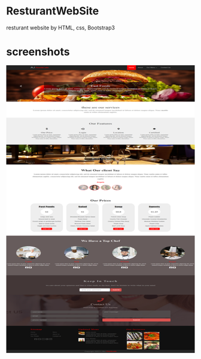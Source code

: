 # ResturantWebSite
resturant website by HTML, css, Bootstrap3

# screenshots
<img height=768 width=1024 src="Resturant.png">

